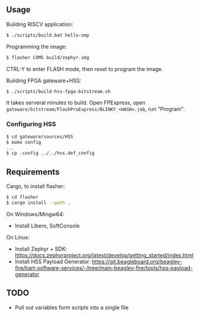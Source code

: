 ## Usage

Building RISCV application:
```sh
$ ./scripts/build.bat hello-smp
```

Programming the image:
```sh
$ flasher COM5 build/zephyr.img
```
CTRL-Y to enter FLASH mode, then reset to program the image.

Building FPGA gateware+HSS:
```
$ ./scripts/build-hss-fpga-bitstream.sh
```
It takes serveral minutes to build.
Open FPExpress, open `gateware/bitstream/FlashProExpress/BLINKY_<HASH>.job`, run "Program".

### Configuring HSS
```sh
$ cd gateware/sources/HSS
$ make config
...
$ cp .config ../../hss.def_config
```

## Requirements
Cargo, to install flasher:
```sh
$ cd flasher
$ cargo install --path .
```

On Windows/Mingw64:
- Install Libero, SoftConsole

On Linux:
- Install Zephyr + SDK: https://docs.zephyrproject.org/latest/develop/getting_started/index.html
- Install HSS Payload Generator: https://git.beagleboard.org/beaglev-fire/hart-software-services/-/tree/main-beaglev-fire/tools/hss-payload-generator

## TODO
- Pull out variables form scripts into a single file